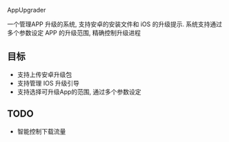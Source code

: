 AppUpgrader

一个管理APP 升级的系统, 支持安卓的安装文件和 iOS 的升级提示. 系统支持通过多个参数设定 APP 的升级范围, 精确控制升级进程

## 目标
- 支持上传安卓升级包
- 支持管理 IOS 升级引导
- 支持选择可升级App的范围, 通过多个参数设定

## TODO
- 智能控制下载流量
